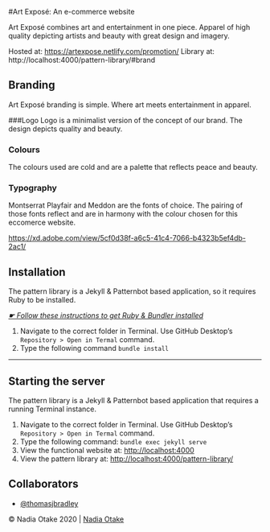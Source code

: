 #Art Exposé: An e-commerce website

Art Exposé combines art and entertainment in one piece. Apparel of high quality depicting artists and beauty with great design and imagery.

Hosted at: https://artexpose.netlify.com/promotion/
Library at: http://localhost:4000/pattern-library/#brand

## Branding
Art Exposé branding is simple. Where art meets entertainment in apparel.

###Logo
Logo is a minimalist version of the concept of our brand. The design depicts quality and beauty.

### Colours
The colours used are cold and are a palette that reflects peace and beauty.

### Typography
Montserrat Playfair and Meddon are the fonts of choice.
The pairing of those fonts reflect and are in harmony with the colour chosen for this eccomerce website.

https://xd.adobe.com/view/5cf0d38f-a6c5-41c4-7066-b4323b5ef4db-2ac1/


## Installation

The pattern library is a Jekyll & Patternbot based application, so it requires Ruby to be installed.

[*☛ Follow these instructions to get Ruby & Bundler installed*](https://learn-the-web.algonquindesign.ca/courses/web-dev-4/install-more-developer-tools/)

1. Navigate to the correct folder in Terminal. Use GitHub Desktop’s `Repository > Open in Termal` command.
2. Type the following command `bundle install`

---

## Starting the server

The pattern library is a Jekyll & Patternbot based application that requires a running Terminal instance.

1. Navigate to the correct folder in Terminal. Use GitHub Desktop’s `Repository > Open in Termal` command.
2. Type the following command: `bundle exec jekyll serve`
3. View the functional website at: [http://localhost:4000](http://localhost:4000)
4. View the pattern library at: [http://localhost:4000/pattern-library/](http://localhost:4000/pattern-library/)


## Collaborators

- [@thomasjbradley](https://github.com/thomasjbradley)


© Nadia Otake 2020 | [Nadia Otake](#)
